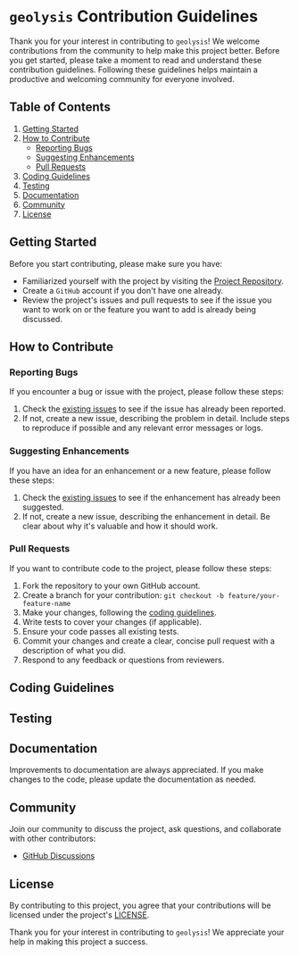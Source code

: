 # `geolysis` Contribution Guidelines

Thank you for your interest in contributing to `geolysis`! We welcome
contributions from the community to help make this project better. Before you
get started, please take a moment to read and understand these contribution
guidelines. Following these guidelines helps maintain a productive and welcoming
community for everyone involved.

## Table of Contents

1. [Getting Started](#getting-started)
1. [How to Contribute](#how-to-contribute)
   - [Reporting Bugs](#reporting-bugs)
   - [Suggesting Enhancements](#suggesting-enhancements)
   - [Pull Requests](#pull-requests)
1. [Coding Guidelines](#coding-guidelines)
1. [Testing](#testing)
1. [Documentation](#documentation)
1. [Community](#community)
1. [License](#license)

## Getting Started

Before you start contributing, please make sure you have:

- Familiarized yourself with the project by visiting the
  [Project Repository](https://github.com/patrickboateng/geolysis).
- Create a `GitHub` account if you don't have one already.
- Review the project's issues and pull requests to see if the issue you want to
  work on or the feature you want to add is already being discussed.

## How to Contribute

### Reporting Bugs

If you encounter a bug or issue with the project, please follow these steps:

1. Check the [existing issues](https://github.com/patrickboateng/geolysis/issues)
   to see if the issue has already been reported.
1. If not, create a new issue, describing the problem in detail. Include steps
   to reproduce if possible and any relevant error messages or logs.

### Suggesting Enhancements

If you have an idea for an enhancement or a new feature, please follow these
steps:

1. Check the [existing issues](https://github.com/your-project-repo/issues) to
   see if the enhancement has already been suggested.
1. If not, create a new issue, describing the enhancement in detail. Be clear
   about why it's valuable and how it should work.

### Pull Requests

If you want to contribute code to the project, please follow these steps:

1. Fork the repository to your own GitHub account.
1. Create a branch for your contribution: `git checkout -b feature/your-feature-name`
1. Make your changes, following the [coding guidelines](#coding-guidelines).
1. Write tests to cover your changes (if applicable).
1. Ensure your code passes all existing tests.
1. Commit your changes and create a clear, concise pull request with a
   description of what you did.
1. Respond to any feedback or questions from reviewers.

## Coding Guidelines

<!-- Coding guidelines -->

## Testing

<!-- Explain how to run the project's tests and any specific testing
requirements here. -->

## Documentation

Improvements to documentation are always appreciated. If you make changes to the
code, please update the documentation as needed.

## Community

Join our community to discuss the project, ask questions, and collaborate with
other contributors:

- [GitHub Discussions](https://github.com/patrickboateng/geolysis/discussions)

## License

By contributing to this project, you agree that your contributions will be licensed
under the project's [LICENSE](../LICENSE.txt).

Thank you for your interest in contributing to `geolysis`! We appreciate your
help in making this project a success.
